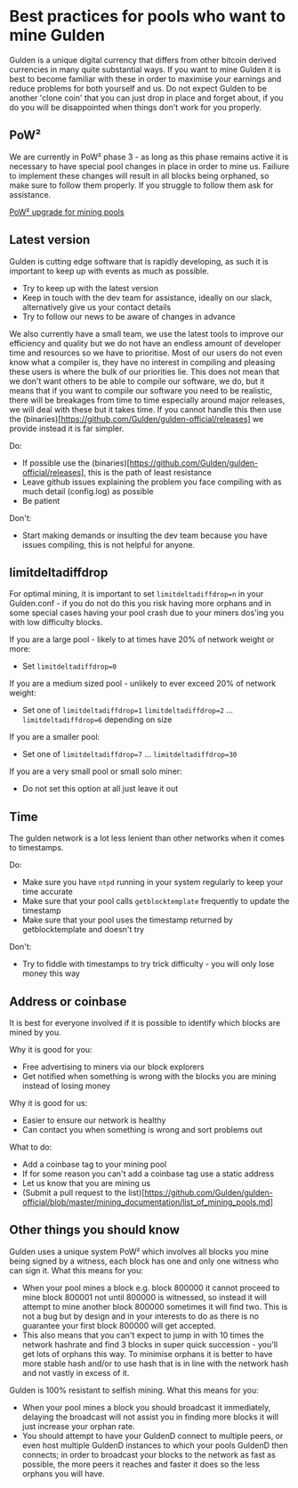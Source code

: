 Best practices for pools who want to mine Gulden
========

Gulden is a unique digital currency that differs from other bitcoin derived currencies in many quite substantial ways. If you want to mine Gulden it is best to become familiar with these in order to maximise your earnings and reduce problems for both yourself and us.
Do not expect Gulden to be another 'clone coin' that you can just drop in place and forget about, if you do you will be disappointed when things don't work for you properly.

PoW²
--------

We are currently in PoW² phase 3 - as long as this phase remains active it is necessary to have special pool changes in place in order to mine us.
Failiure to implement these changes will result in all blocks being orphaned, so make sure to follow them properly.
If you struggle to follow them ask for assistance.

[PoW² upgrade for mining pools](./mining_documentation/ensuring_pow2_compatibility.md)

Latest version
--------

Gulden is cutting edge software that is rapidly developing, as such it is important to keep up with events as much as possible.
* Try to keep up with the latest version
* Keep in touch with the dev team for assistance, ideally on our slack, alternatively give us your contact details
* Try to follow our news to be aware of changes in advance

We also currently have a small team, we use the latest tools to improve our efficiency and quality but we do not have an endless amount of developer time and resources so we have to prioritise.
Most of our users do not even know what a compiler is, they have no interest in compiling and pleasing these users is where the bulk of our priorities lie.
This does not mean that we don't want others to be able to compile our software, we do, but it means that if you want to compile our software you need to be realistic, there will be breakages from time to time especially around major releases, we will deal with these but it takes time. If you cannot handle this then use the (binaries)[https://github.com/Gulden/gulden-official/releases] we provide instead it is far simpler. 

Do:
* If possible use the (binaries)[https://github.com/Gulden/gulden-official/releases], this is the path of least resistance
* Leave github issues explaining the problem you face compiling with as much detail (config.log) as possible
* Be patient

Don't:
* Start making demands or insulting the dev team because you have issues compiling, this is not helpful for anyone.

limitdeltadiffdrop
--------

For optimal mining, it is important to set `limitdeltadiffdrop=n` in your Gulden.conf - if you do not do this you risk having more orphans and in some special cases having your pool crash due to your miners dos'ing you with low difficulty blocks.

If you are a large pool - likely to at times have 20% of network weight or more:
* Set `limitdeltadiffdrop=0`

If you are a medium sized pool - unlikely to ever exceed 20% of network weight: 
* Set one of `limitdeltadiffdrop=1` `limitdeltadiffdrop=2` ... `limitdeltadiffdrop=6` depending on size

If you are a smaller pool:
* Set one of `limitdeltadiffdrop=7` ... `limitdeltadiffdrop=30`

If you are a very small pool or small solo miner:
* Do not set this option at all just leave it out

Time
-------

The gulden network is a lot less lenient than other networks when it comes to timestamps.

Do:
* Make sure you have `ntpd` running in your system regularly to keep your time accurate
* Make sure that your pool calls `getblocktemplate` frequently to update the timestamp
* Make sure that your pool uses the timestamp returned by getblocktemplate and doesn't try 

Don't:
* Try to fiddle with timestamps to try trick difficulty - you will only lose money this way

Address or coinbase
-------

It is best for everyone involved if it is possible to identify which blocks are mined by you.

Why it is good for you:
* Free advertising to miners via our block explorers
* Get notified when something is wrong with the blocks you are mining instead of losing money

Why it is good for us:
* Easier to ensure our network is healthy
* Can contact you when something is wrong and sort problems out

What to do:
* Add a coinbase tag to your mining pool
* If for some reason you can't add a coinbase tag use a static address
* Let us know that you are mining us
* (Submit a pull request to the list)[https://github.com/Gulden/gulden-official/blob/master/mining_documentation/list_of_mining_pools.md]


Other things you should know
--------

Gulden uses a unique system PoW² which involves all blocks you mine being signed by a witness, each block has one and only one witness who can sign it.
What this means for you:
* When your pool mines a block e.g. block 800000 it cannot proceed to mine block 800001 not until 800000 is witnessed, so instead it will attempt to mine another block 800000 sometimes it will find two. This is not a bug but by design and in your interests to do as there is no guarantee your first block 800000 will get accepted.
* This also means that you can't expect to jump in with 10 times the network hashrate and find 3 blocks in super quick succession - you'll get lots of orphans this way. To minimise orphans it is better to have more stable hash and/or to use hash that is in line with the network hash and not vastly in excess of it.

Gulden is 100% resistant to selfish mining.
What this means for you:
* When your pool mines a block you should broadcast it immediately, delaying the broadcast will not assist you in finding more blocks it will just increase your orphan rate.
* You should attempt to have your GuldenD connect to multiple peers, or even host multiple GuldenD instances to which your pools GuldenD then connects; in order to broadcast your blocks to the network as fast as possible, the more peers it reaches and faster it does so the less orphans you will have.
